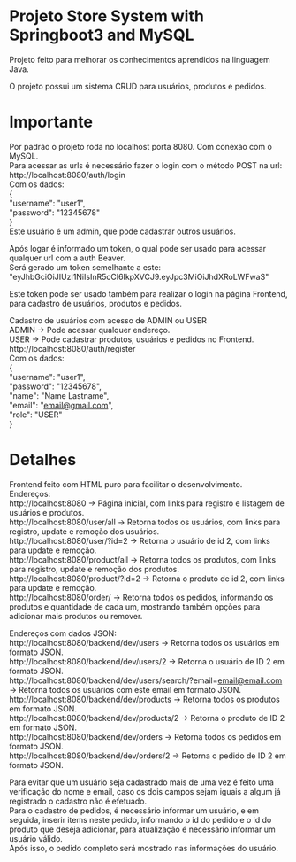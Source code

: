 # Projeto Store System with Springboot3 and MySQL

Projeto feito para melhorar os conhecimentos aprendidos na linguagem Java.

O projeto possui um sistema CRUD para usuários, produtos e pedidos.

# Importante
Por padrão o projeto roda no localhost porta 8080. Com conexão com o MySQL. <br/>
Para acessar as urls é necessário fazer o login com o método POST na url: <br/>
http://localhost:8080/auth/login <br/>
Com os dados: <br/>
{ <br/>
	"username": "user1", <br/>
	"password": "12345678" <br/>
} <br/>
Este usuário é um admin, que pode cadastrar outros usuários. <br/>

Após logar é informado um token, o qual pode ser usado para acessar qualquer url com a auth Beaver. <br/>
Será gerado um token semelhante a este: "eyJhbGciOiJIUzI1NiIsInR5cCI6IkpXVCJ9.eyJpc3MiOiJhdXRoLWFwaS" <br/>

Este token pode ser usado também para realizar o login na página Frontend, para cadastro de usuários, produtos e pedidos. <br/>

Cadastro de usuários com acesso de ADMIN ou USER <br/>
ADMIN -> Pode acessar qualquer endereço. <br/>
USER -> Pode cadastrar produtos, usuários e pedidos no Frontend. <br/>
http://localhost:8080/auth/register <br/>
Com os dados: <br/>
{ <br/>
    "username": "user1", <br/>
    "password": "12345678", <br/>
    "name": "Name Lastname", <br/>
    "email": "email@gmail.com", <br/>
    "role": "USER" <br/>
} <br/>

# Detalhes

Frontend feito com HTML puro para facilitar o desenvolvimento. <br/>
Endereços: <br/>
http://localhost:8080 -> Página inicial, com links para registro e listagem de usuários e produtos. <br/>
http://localhost:8080/user/all -> Retorna todos os usuários, com links para registro, update e remoção dos usuários. <br/>
http://localhost:8080/user/?id=2 -> Retorna o usuário de id 2, com links para update e remoção. <br/>
http://localhost:8080/product/all -> Retorna todos os produtos, com links para registro, update e remoção dos produtos. <br/>
http://localhost:8080/product/?id=2 -> Retorna o produto de id 2, com links para update e remoção. <br/>
http://localhost:8080/order/ -> Retorna todos os pedidos, informando os produtos e quantidade de cada um, mostrando também opções para adicionar mais produtos ou remover. <br/>

Endereços com dados JSON: <br/>
http://localhost:8080/backend/dev/users -> Retorna todos os usuários em formato JSON. <br/>
http://localhost:8080/backend/dev/users/2 -> Retorna o usuário de ID 2 em formato JSON. <br/>
http://localhost:8080/backend/dev/users/search/?email=email@email.com -> Retorna todos os usuários com este email em formato JSON. <br/>
http://localhost:8080/backend/dev/products -> Retorna todos os produtos em formato JSON. <br/>
http://localhost:8080/backend/dev/products/2 -> Retorna o produto de ID 2 em formato JSON. <br/>
http://localhost:8080/backend/dev/orders -> Retorna todos os pedidos em formato JSON. <br/>
http://localhost:8080/backend/dev/orders/2 -> Retorna o pedido de ID 2 em formato JSON. <br/>

Para evitar que um usuário seja cadastrado mais de uma vez é feito uma verificação do nome e email, caso os dois campos sejam iguais a algum já registrado o cadastro não é efetuado. <br/>
Para o cadastro de pedidos, é necessário informar um usuário, e em seguida, inserir items neste pedido, informando o id do pedido e o id do produto que deseja adicionar, para atualização é necessário informar um usuário válido. <br/>
Após isso, o pedido completo será mostrado nas informações do usuário. <br/>
